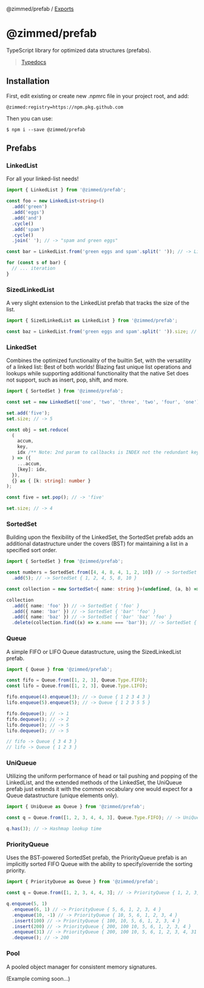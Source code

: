 @zimmed/prefab / [Exports](modules.md)

# @zimmed/prefab

TypeScript library for optimized data structures (prefabs).

> [Typedocs](docs/modules.md)

## Installation

First, edit existing or create new .npmrc file in your project root, and add:

`@zimmed:registry=https://npm.pkg.github.com`

Then you can use:

`$ npm i --save @zimmed/prefab`

## Prefabs

### LinkedList

For all your linked-list needs!

```typescript
import { LinkedList } from '@zimmed/prefab';

const foo = new LinkedList<string>()
  .add('green')
  .add('eggs')
  .add('and')
  .cycle()
  .add('spam')
  .cycle()
  .join(' '); // -> "spam and green eggs"

const bar = LinkedList.from('green eggs and spam'.split(' ')); // -> LinkedList { 'green' 'eggs' 'and' 'spam' }

for (const s of bar) {
  // ... iteration
}
```

### SizedLinkedList

A very slight extension to the LinkedList prefab that tracks the size of the list.

```typescript
import { SizedLinkedList as LinkedList } from '@zimmed/prefab';

const baz = LinkedList.from('green eggs and spam'.split(' ')).size; // -> 4
```

### LinkedSet

Combines the optimized functionality of the builtin Set, with the versatility of
a linked list: Best of both worlds! Blazing fast unique list operations and lookups
while supporting additional functionality that the native Set does not support, such
as insert, pop, shift, and more.

```typescript
import { SortedSet } from '@zimmed/prefab';

const set = new LinkedSet(['one', 'two', 'three', 'two', 'four', 'one']); // -> LinkedSet { 'one' 'two' 'three' 'four' }

set.add('five');
set.size; // -> 5

const obj = set.reduce(
  (
    accum,
    key,
    idx /** Note: 2nd param to callbacks is INDEX not the redundant key as it is in the builtin Set **/
  ) => ({
    ...accum,
    [key]: idx,
  }),
  {} as { [k: string]: number }
);

const five = set.pop(); // -> 'five'

set.size; // -> 4
```

### SortedSet

Building upon the flexibility of the LinkedSet, the SortedSet prefab adds an additional
datastructure under the covers (BST) for maintaining a list in a specified sort order.

```typescript
import { SortedSet } from '@zimmed/prefab';

const numbers = SortedSet.from([4, 4, 8, 4, 1, 2, 10]) // -> SortedSet { 1, 2, 4, 8, 10 }
  .add(5); // -> SortedSet { 1, 2, 4, 5, 8, 10 }

const collection = new SortedSet<{ name: string }>(undefined, (a, b) => (a.name < b.name ? -1 : 1));

collection
  .add({ name: 'foo' }) // -> SortedSet { 'foo' }
  .add({ name: 'bar' }) // -> SortedSet { 'bar' 'foo' }
  .add({ name: 'baz' }) // -> SortedSet { 'bar' 'baz' 'foo' }
  .delete(collection.find((x) => x.name === 'bar')); // -> SortedSet { 'baz' 'foo' }
```

### Queue

A simple FIFO or LIFO Queue datastructure, using the SizedLinkedList prefab.

```typescript
import { Queue } from '@zimmed/prefab';

const fifo = Queue.from([1, 2, 3], Queue.Type.FIFO);
const lifo = Queue.from([1, 2, 3], Queue.Type.LIFO);

fifo.enqueue(4).enqueue(3); // -> Queue { 1 2 3 4 3 }
lifo.enqueue(5).enqueue(5); // -> Queue { 1 2 3 5 5 }

fifo.dequeue(); // -> 1
fifo.dequeue(); // -> 2
lifo.dequeue(); // -> 5
lifo.dequeue(); // -> 5

// fifo -> Queue { 3 4 3 }
// lifo -> Queue { 1 2 3 }
```

### UniQueue

Utilizing the uniform performance of head or tail pushing and popping of the LinkedList,
and the extended methods of the LinkedSet, the UniQueue prefab just extends it with the
common vocabulary one would expect for a Queue datastructure (unique elements only).

```typescript
import { UniQueue as Queue } from '@zimmed/prefab';

const q = Queue.from([1, 2, 3, 4, 4, 3], Queue.Type.FIFO); // -> UniQueue { 1, 2, 3, 4 }

q.has(3); // -> Hashmap lookup time
```

### PriorityQueue

Uses the BST-powered SortedSet prefab, the PriorityQueue prefab is an implicitly sorted
FIFO Queue with the ability to specify/override the sorting priority.

```typescript
import { PriorityQueue as Queue } from '@zimmed/prefab';

const q = Queue.from([1, 2, 3, 4, 4, 3]; // -> PriorityQueue { 1, 2, 3, 4 }

q.enqueue(5, 1)
  .enqueue(6, 1) // -> PriorityQueue { 5, 6, 1, 2, 3, 4 }
  .enqueue(10, -1) // -> PriorityQueue { 10, 5, 6, 1, 2, 3, 4 }
  .insert(100) // -> PriorityQueue { 100, 10, 5, 6, 1, 2, 3, 4 }
  .insert(200) // -> PriorityQueue { 200, 100 10, 5, 6, 1, 2, 3, 4 }
  .enqueue(31) // -> PriorityQueue { 200, 100 10, 5, 6, 1, 2, 3, 4, 31 }
  .dequeue(); // -> 200
```

### Pool

A pooled object manager for consistent memory signatures.

(Example coming soon...)
